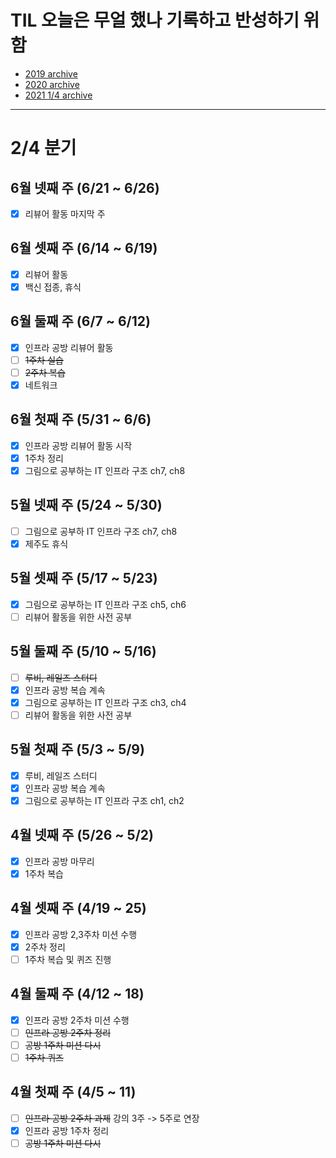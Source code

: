 # TIL 오늘은 무얼 했나 기록하고 반성하기 위함
- [2019 archive](https://github.com/nokchax/TIL/blob/master/archive/2019.md)
- [2020 archive](https://github.com/nokchax/TIL/blob/master/archive/2020.md)
- [2021 1/4 archive](https://github.com/nokchax/TIL/blob/master/archive/2021-first-quarter.md)
---
# 2/4 분기
## 6월 넷째 주 (6/21 ~ 6/26)
- [x] 리뷰어 활동 마지막 주

## 6월 셋째 주 (6/14 ~ 6/19)
- [x] 리뷰어 활동
- [x] 백신 접종, 휴식

## 6월 둘째 주 (6/7 ~ 6/12)
- [x] 인프라 공방 리뷰어 활동
- [ ] ~~1주차 실습~~
- [ ] ~~2주차 복습~~
- [x] 네트워크

## 6월 첫째 주 (5/31 ~ 6/6)
- [x] 인프라 공방 리뷰어 활동 시작
- [x] 1주차 정리
- [x] 그림으로 공부하는 IT 인프라 구조 ch7, ch8

## 5월 넷째 주 (5/24 ~ 5/30)
- [ ] 그림으로 공부하 IT 인프라 구조 ch7, ch8
- [x] 제주도 휴식

## 5월 셋째 주 (5/17 ~ 5/23)
- [x] 그림으로 공부하는 IT 인프라 구조 ch5, ch6
- [ ] 리뷰어 활동을 위한 사전 공부

## 5월 둘째 주 (5/10 ~ 5/16)
- [ ] ~~루비, 레일즈 스터디~~
- [x] 인프라 공방 복습 계속
- [x] 그림으로 공부하는 IT 인프라 구조 ch3, ch4
- [ ] 리뷰어 활동을 위한 사전 공부

## 5월 첫째 주 (5/3 ~ 5/9)
- [x] 루비, 레일즈 스터디
- [x] 인프라 공방 복습 계속
- [x] 그림으로 공부하는 IT 인프라 구조 ch1, ch2

## 4월 넷째 주 (5/26 ~ 5/2)
- [x] 인프라 공방 마무리
- [x] 1주차 복습

## 4월 셋째 주 (4/19 ~ 25)
- [x] 인프라 공방 2,3주차 미션 수행
- [x] 2주차 정리
- [ ] 1주차 복습 및 퀴즈 진행

## 4월 둘째 주 (4/12 ~ 18)
- [x] 인프라 공방 2주차 미션 수행
- [ ] ~~인프라 공방 2주차 정리~~
- [ ] ~~공방 1주차 미션 다시~~
- [ ] ~~1주차 퀴즈~~

## 4월 첫째 주 (4/5 ~ 11)
- [ ] ~~인프라 공방 2주차 과제~~ 강의 3주 -> 5주로 연장
- [x] 인프라 공방 1주차 정리
- [ ] ~~공방 1주차 미션 다시~~ 
